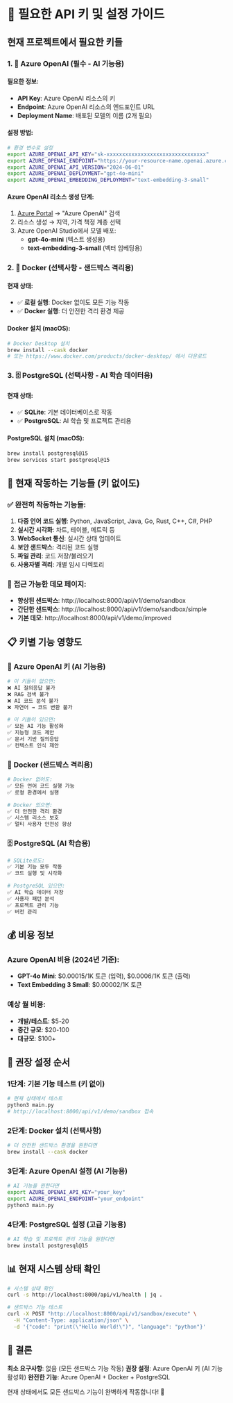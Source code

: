 # 🔑 필요한 API 키 및 설정 가이드

## 현재 프로젝트에서 필요한 키들

### 1. 🎯 **Azure OpenAI (필수 - AI 기능용)**

#### 필요한 정보:
- **API Key**: Azure OpenAI 리소스의 키
- **Endpoint**: Azure OpenAI 리소스의 엔드포인트 URL
- **Deployment Name**: 배포된 모델의 이름 (2개 필요)

#### 설정 방법:
```bash
# 환경 변수로 설정
export AZURE_OPENAI_API_KEY="sk-xxxxxxxxxxxxxxxxxxxxxxxxxxxxxxxx"
export AZURE_OPENAI_ENDPOINT="https://your-resource-name.openai.azure.com/"
export AZURE_OPENAI_API_VERSION="2024-06-01"
export AZURE_OPENAI_DEPLOYMENT="gpt-4o-mini"
export AZURE_OPENAI_EMBEDDING_DEPLOYMENT="text-embedding-3-small"
```

#### Azure OpenAI 리소스 생성 단계:
1. [Azure Portal](https://portal.azure.com) → "Azure OpenAI" 검색
2. 리소스 생성 → 지역, 가격 책정 계층 선택
3. Azure OpenAI Studio에서 모델 배포:
   - **gpt-4o-mini** (텍스트 생성용)
   - **text-embedding-3-small** (벡터 임베딩용)

### 2. 🐳 **Docker (선택사항 - 샌드박스 격리용)**

#### 현재 상태:
- ✅ **로컬 실행**: Docker 없이도 모든 기능 작동
- ✅ **Docker 실행**: 더 안전한 격리 환경 제공

#### Docker 설치 (macOS):
```bash
# Docker Desktop 설치
brew install --cask docker
# 또는 https://www.docker.com/products/docker-desktop/ 에서 다운로드
```

### 3. 🗄️ **PostgreSQL (선택사항 - AI 학습 데이터용)**

#### 현재 상태:
- ✅ **SQLite**: 기본 데이터베이스로 작동
- ✅ **PostgreSQL**: AI 학습 및 프로젝트 관리용

#### PostgreSQL 설치 (macOS):
```bash
brew install postgresql@15
brew services start postgresql@15
```

## 🔧 **현재 작동하는 기능들 (키 없이도)**

### ✅ **완전히 작동하는 기능들:**
1. **다중 언어 코드 실행**: Python, JavaScript, Java, Go, Rust, C++, C#, PHP
2. **실시간 시각화**: 차트, 테이블, 메트릭 등
3. **WebSocket 통신**: 실시간 상태 업데이트
4. **보안 샌드박스**: 격리된 코드 실행
5. **파일 관리**: 코드 저장/불러오기
6. **사용자별 격리**: 개별 임시 디렉토리

### 🔗 **접근 가능한 데모 페이지:**
- **향상된 샌드박스**: http://localhost:8000/api/v1/demo/sandbox
- **간단한 샌드박스**: http://localhost:8000/api/v1/demo/sandbox/simple
- **기본 데모**: http://localhost:8000/api/v1/demo/improved

## 📋 **키별 기능 영향도**

### 🎯 **Azure OpenAI 키 (AI 기능용)**
```bash
# 이 키들이 없으면:
❌ AI 질의응답 불가
❌ RAG 검색 불가
❌ AI 코드 분석 불가
❌ 자연어 → 코드 변환 불가

# 이 키들이 있으면:
✅ 모든 AI 기능 활성화
✅ 지능형 코드 제안
✅ 문서 기반 질의응답
✅ 컨텍스트 인식 제안
```

### 🐳 **Docker (샌드박스 격리용)**
```bash
# Docker 없어도:
✅ 모든 언어 코드 실행 가능
✅ 로컬 환경에서 실행

# Docker 있으면:
✅ 더 안전한 격리 환경
✅ 시스템 리소스 보호
✅ 멀티 사용자 안전성 향상
```

### 🗄️ **PostgreSQL (AI 학습용)**
```bash
# SQLite로도:
✅ 기본 기능 모두 작동
✅ 코드 실행 및 시각화

# PostgreSQL 있으면:
✅ AI 학습 데이터 저장
✅ 사용자 패턴 분석
✅ 프로젝트 관리 기능
✅ 버전 관리
```

## 💰 **비용 정보**

### Azure OpenAI 비용 (2024년 기준):
- **GPT-4o Mini**: $0.00015/1K 토큰 (입력), $0.0006/1K 토큰 (출력)
- **Text Embedding 3 Small**: $0.00002/1K 토큰

### 예상 월 비용:
- **개발/테스트**: $5-20
- **중간 규모**: $20-100
- **대규모**: $100+

## 🚀 **권장 설정 순서**

### 1단계: 기본 기능 테스트 (키 없이)
```bash
# 현재 상태에서 테스트
python3 main.py
# http://localhost:8000/api/v1/demo/sandbox 접속
```

### 2단계: Docker 설치 (선택사항)
```bash
# 더 안전한 샌드박스 환경을 원한다면
brew install --cask docker
```

### 3단계: Azure OpenAI 설정 (AI 기능용)
```bash
# AI 기능을 원한다면
export AZURE_OPENAI_API_KEY="your_key"
export AZURE_OPENAI_ENDPOINT="your_endpoint"
python3 main.py
```

### 4단계: PostgreSQL 설정 (고급 기능용)
```bash
# AI 학습 및 프로젝트 관리 기능을 원한다면
brew install postgresql@15
```

## 📊 **현재 시스템 상태 확인**

```bash
# 시스템 상태 확인
curl -s http://localhost:8000/api/v1/health | jq .

# 샌드박스 기능 테스트
curl -X POST "http://localhost:8000/api/v1/sandbox/execute" \
  -H "Content-Type: application/json" \
  -d '{"code": "print(\"Hello World!\")", "language": "python"}'
```

## 🎯 **결론**

**최소 요구사항**: 없음 (모든 샌드박스 기능 작동)
**권장 설정**: Azure OpenAI 키 (AI 기능 활성화)
**완전한 기능**: Azure OpenAI + Docker + PostgreSQL

현재 상태에서도 모든 샌드박스 기능이 완벽하게 작동합니다! 🚀

